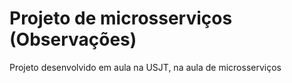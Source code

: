 # Projeto de microsserviços (Observações)
Projeto desenvolvido em aula na USJT, na aula de microsserviços
